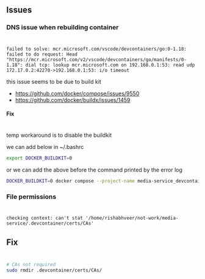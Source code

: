 ## Issues
### DNS issue when rebuilding container
#
```log
failed to solve: mcr.microsoft.com/vscode/devcontainers/go:0-1.18: failed to do request: Head "https://mcr.microsoft.com/v2/vscode/devcontainers/go/manifests/0-1.18": dial tcp: lookup mcr.microsoft.com on 192.168.0.1:53: read udp 172.17.0.2:42270->192.168.0.1:53: i/o timeout
```

this issue seems to be due to build kit
* https://github.com/docker/compose/issues/9550
* https://github.com/docker/buildx/issues/1459

#### Fix
#
temp workaround is to disable the buildkit

we can add below in ~/.bashrc 
```bash
export DOCKER_BUILDKIT=0
```

or we can add the above before the command printed by the error log
```bash
DOCKER_BUILDKIT=0 docker compose --project-name media-service_devcontainer -f /home/rishabhveer/not-work/media-service/.devcontainer/docker-compose.yml -f /home/rishabhveer/.config/Code/User/globalStorage/ms-vscode-remote.remote-containers/data/docker-compose/docker-compose.devcontainer.build-1688880841176.yml build
```

### File permissions
#
```log
checking context: can't stat '/home/rishabhveer/not-work/media-service/.devcontainer/certs/CAs'
```

## Fix
#
```bash
# CAs not required
sudo rmdir .devcontainer/certs/CAs/
```